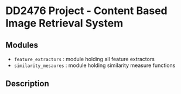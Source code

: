 # DD2476 Project - Content Based Image Retrieval System

## Modules
- `feature_extractors` : module holding all feature extractors
- `similarity_mesaures` : module holding similarity measure functions

## Description

 
